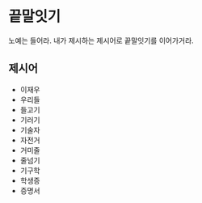 # 끝말잇기
노예는 들어라. 내가 제시하는 제시어로 끝말잇기를 이어가거라.

## 제시어
- 이재우
- 우리들
- 들고기
- 기러기
- 기술자
- 자전거
- 거미줄
- 줄넘기
- 기구학
- 학생증
- 증명서
